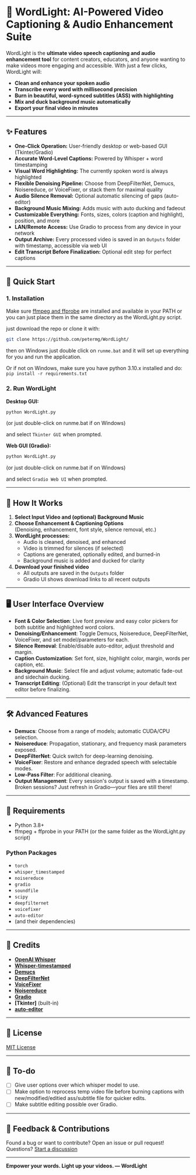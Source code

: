# 🌟 WordLight: AI-Powered Video Captioning & Audio Enhancement Suite

WordLight is the **ultimate video speech captioning and audio enhancement tool** for content creators, educators, and anyone wanting to make videos more engaging and accessible. With just a few clicks, WordLight will:

- **Clean and enhance your spoken audio**
- **Transcribe every word with millisecond precision**
- **Burn in beautiful, word-synced subtitles (ASS) with highlighting**
- **Mix and duck background music automatically**
- **Export your final video in minutes**

---

## ✨ Features

- **One-Click Operation:** User-friendly desktop or web-based GUI (Tkinter/Gradio)
- **Accurate Word-Level Captions:** Powered by Whisper + word timestamping
- **Visual Word Highlighting:** The currently spoken word is always highlighted
- **Flexible Denoising Pipeline:** Choose from DeepFilterNet, Demucs, Noisereduce, or VoiceFixer, or stack them for maximal quality
- **Audio Silence Removal:** Optional automatic silencing of gaps (auto-editor)
- **Background Music Mixing:** Adds music with auto ducking and fadeout
- **Customizable Everything:** Fonts, sizes, colors (caption and highlight), position, and more
- **LAN/Remote Access:** Use Gradio to process from any device in your network
- **Output Archive:** Every processed video is saved in an `Outputs` folder with timestamp, accessible via web UI
- **Edit Transcript Before Finalization:** Optional edit step for perfect captions

---

## 🚀 Quick Start

### **1. Installation**

Make sure [ffmpeg and ffprobe](https://ffmpeg.org/download.html) are installed and available in your PATH or you can just place them in the same directory as the WordLight.py script.


just download the repo or clone it with:
```bash
git clone https://github.com/petermg/WordLight/
```
then on Windows just double click on `runme.bat` and it will set up everything for you and run the application.

Or if not on Windows, make sure you have python 3.10.x installed and do:
`pip install -r requirements.txt`


### 2. Run WordLight

**Desktop GUI:**
```bash
python WordLight.py
```
(or just double-click on runme.bat if on Windows)

and select `Tkinter GUI` when prompted.

**Web GUI (Gradio):**
```bash
python WordLight.py
```
(or just double-click on runme.bat if on Windows)

and select `Gradio Web UI` when prompted.

---

## 🧩 How It Works

1. **Select Input Video and (optional) Background Music**
2. **Choose Enhancement & Captioning Options**  
   (Denoising, enhancement, font style, silence removal, etc.)
3. **WordLight processes:**  
   - Audio is cleaned, denoised, and enhanced  
   - Video is trimmed for silences (if selected)  
   - Captions are generated, optionally edited, and burned-in  
   - Background music is added and ducked for clarity  
4. **Download your finished video**  
   - All outputs are saved in the `Outputs` folder
   - Gradio UI shows download links to all recent outputs

---

## 🖥️ User Interface Overview

- **Font & Color Selection**: Live font preview and easy color pickers for both subtitle and highlighted word colors.
- **Denoising/Enhancement**: Toggle Demucs, Noisereduce, DeepFilterNet, VoiceFixer, and set model/parameters for each.
- **Silence Removal**: Enable/disable auto-editor, adjust threshold and margin.
- **Caption Customization**: Set font, size, highlight color, margin, words per caption, etc.
- **Background Music**: Select file and adjust volume; automatic fade-out and sidechain ducking.
- **Transcript Editing**: (Optional) Edit the transcript in your default text editor before finalizing.

---

## 🛠️ Advanced Features

- **Demucs**: Choose from a range of models; automatic CUDA/CPU selection.
- **Noisereduce**: Propagation, stationary, and frequency mask parameters exposed.
- **DeepFilterNet**: Quick switch for deep-learning denoising.
- **VoiceFixer**: Restore and enhance degraded speech with selectable modes.
- **Low-Pass Filter**: For additional cleaning.
- **Output Management**: Every session's output is saved with a timestamp. Broken sessions? Just refresh in Gradio—your files are still there!

---

## 📝 Requirements

- Python 3.8+
- ffmpeg + ffprobe in your PATH (or the same folder as the WordLight.py script)

### Python Packages
- `torch`
- `whisper_timestamped`
- `noisereduce`
- `gradio`
- `soundfile`
- `scipy`
- `deepfilternet`
- `voicefixer`
- `auto-editor`
- (and their dependencies)

---

## 🤝 Credits

- **[OpenAI Whisper](https://github.com/openai/whisper)**
- **[Whisper-timestamped](https://github.com/linto-ai/whisper-timestamped)**
- **[Demucs](https://github.com/facebookresearch/demucs)**
- **[DeepFilterNet](https://github.com/Rikorose/DeepFilterNet)**
- **[VoiceFixer](https://github.com/haoheliu/voicefixer)**
- **[Noisereduce](https://github.com/timsainb/noisereduce)**
- **[Gradio](https://github.com/gradio-app/gradio)**
- **[Tkinter]** (built-in)
- **[auto-editor](https://github.com/WyattBlue/auto-editor)**

---

## 📜 License

[MIT License](LICENSE)

---

## 🏁 To-do

- [ ] Give user options over which whisper model to use.
- [ ] Make option to reprocess temp video file before burning captions with new/modified/editied ass/subtitle file for quicker edits.
- [ ] Make subtitle editing possible over Gradio.

---

## 💬 Feedback & Contributions

Found a bug or want to contribute? Open an issue or pull request!  
Questions? [Start a discussion](https://github.com/yourusername/WordLight/discussions)

---

**Empower your words. Light up your videos. — WordLight**
